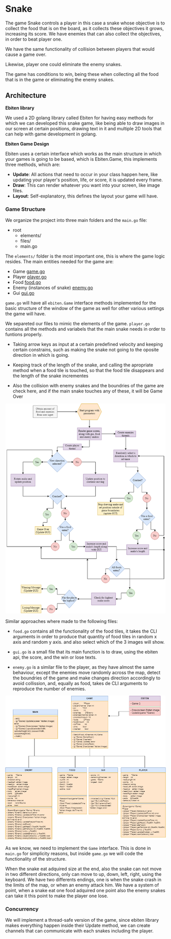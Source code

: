 # Snake

The game Snake controls a player in this case a snake whose objective is to collect the food that is on the board, as it collects these objectives it grows, increasing its score. We have enemies that can also collect the objectives, in order to beat player one.


We have the same functionality of collision between players that would cause a game over.

Likewise, player one could eliminate the enemy snakes.

The game has conditions to win, being these when collecting all the food that is in the game or eliminating the enemy snakes.

## Architecture
**Ebiten library**

We used a 2D golang library called Ebiten for having easy methods for which we can developed this snake game, like being able to draw images in our screen at certain positions, drawing text in it and multiple 2D tools that can help with game development in golang.

**Ebiten Game Design**

Ebiten uses a certain interface which works as the main structure in which your games is going to be based, which is Ebiten.Game, this implements three methods, which are:
* **Update**: All actions that need to occur in your class happen here, like updating your player's position, life, or score, it is updated every frame.
* **Draw**: This can render whatever you want into your screen, like image files.
* **Layout**: Self-explanatory, this defines the layout your game will have.

### Game Structure
We organize the project into three main folders and the `main.go` file: 

* root 
    * elements/
    * files/
    * main.go

The `elements/` folder is the most important one, this is where the game logic resides. The main entities needed for the game are:
* Game [game.go](https://github.com/JDanielRC/Snakes/tree/main/snakes/elements/game.go)
* Player [player.go](https://github.com/JDanielRC/Snakes/tree/main/snakes/elementssnake.go)
* Food [food.go](https://github.com/JDanielRC/Snakes/tree/main/snakes/elements/food.go)
* Enemy (instances of snake) [enemy.go](https://github.com/JDanielRC/Snakes/tree/main/snakes/elements/enemy.go)
* Gui [gui.go](https://github.com/JDanielRC/Snakes/tree/main/snakes/elements/gui.go)

`game.go` will have all `ebiten.Game` interface methods implemented for the basic structure of the window of the game as well for other various settings the game will have.

We separeted our files to mimic the elements of the game. `player.go` contains all the methods and variabels that the main snake needs in order to funtions properly.

* Taking arrow keys as input at a certain predefined velocity and keeping certain constrains, such as making the snake not going to the oposite direction in which is going.

* Keeping track of the length of the snake, and calling the apropriate method when a food tile is touched, so that the food tile disappears and the length of the snake incrementes

* Also the collision with enemy snakes and the boundries of the game are check here, and if the main snake touches any of these, it will be Game Over

![flow](flow.png)

Similar approaches where made to the following files:

* `food.go` contains all the functionality of the food tiles, it takes the CLI arguments in order to produce that quantity of food tiles in random x axis and random y axis. and also select which of the 3 images will show.

* `gui.go` is a small file that its main function is to draw, using the ebiten api, the score, and the win or lose texts.

* `enemy.go` is a similar file to the player, as they have almost the same behaviour, except the enemies move randomly across the map, detect the boundries of the game and make changes direction accordingly to avoid collission, and, equally as food, takes de CLI arguments to reproduce the number of enemies.

![uml](uml.png)

As we know, we need to implement the `Game` interface. This is done in `main.go` for simplicity reasons, but inside `game.go` we will code the functionality of the structure.

When the snake eat adquired size at the end, also the snake can not move in two different directions, only can move to up, down, left, right, using the keyboard.
We have two differents endings, one is when the snake crash in the limits of the map, or when an enemy attack him. 
We have a system of point, when a snake eat one food adquired one point also the enemy snakes can take it this point to make the player one lose.


### Concurrency

We will implement a thread-safe version of the game, since ebiten library makes everything happen inside their Update method, we can create channels that can communicate with each snakes including the player.

